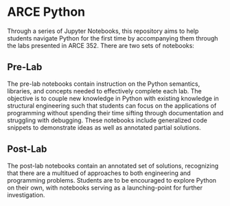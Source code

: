# ARCE Python
Through a series of Jupyter Notebooks, this repository aims to help students navigate Python for the first time by accompanying them through the labs presented in ARCE 352. There are two sets of notebooks:
## Pre-Lab
The pre-lab notebooks contain instruction on the Python semantics, libraries, and concepts needed to effectively complete each lab. The objective is to couple new knowledge in Python with existing knowledge in structural engineering such that students can focus on the applications of programming without spending their time sifting through documentation and struggling with debugging. These notebooks include generalized code snippets to demonstrate ideas as well as annotated partial solutions.

## Post-Lab
The post-lab notebooks contain an annotated set of solutions, recognizing that there are a multitued of approaches to both engineering and programming problems. Students are to be encouraged to explore Python on their own, with notebooks serving as a launching-point for further investigation.

